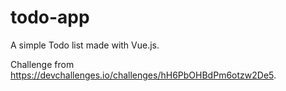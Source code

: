 # todo-app
A simple Todo list made with Vue.js. 

Challenge from https://devchallenges.io/challenges/hH6PbOHBdPm6otzw2De5.